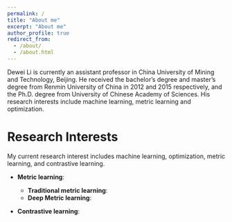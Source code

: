 ```yaml
---
permalink: /
title: "About me"
excerpt: "About me"
author_profile: true
redirect_from: 
  - /about/
  - /about.html
---
```


Dewei Li is currently an assistant professor in China University of Mining and Technology, Beijing. He received the bachelor’s degree and master’s degree from Renmin University of China in 2012 and 2015 respectively, and the Ph.D. degree from University of Chinese Academy of Sciences. His research interests include machine learning, metric learning and optimization.

Research Interests
======
My current research interest includes machine learning, optimization, metric learning, and contrastive learning.
* **Metric learning**:
  * **Traditional metric learning**:
  * **Deep Metric learning**:

* **Contrastive learning**:

<!--img src="https://infhighdim.github.io/images/lidewei.png" class="floatpic" width="360" height="480"-->




